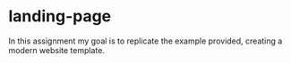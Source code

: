 # landing-page
In this assignment my goal is to replicate the example provided, creating a modern website template.
